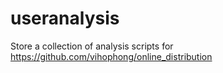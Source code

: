 # useranalysis

Store a collection of analysis scripts for https://github.com/vihophong/online_distribution

